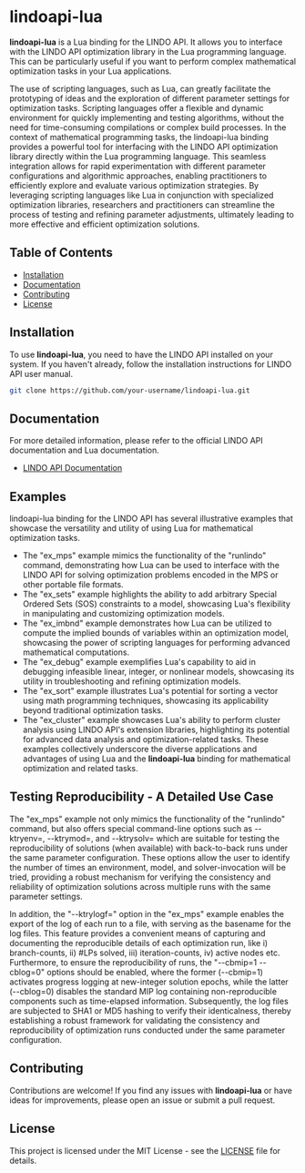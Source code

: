 # lindoapi-lua

**lindoapi-lua** is a Lua binding for the LINDO API. It allows you to interface with the LINDO API optimization library in the Lua programming language. This can be particularly useful if you want to perform complex mathematical optimization tasks in your Lua applications.

The use of scripting languages, such as Lua, can greatly facilitate the prototyping of ideas and the exploration of different parameter settings for optimization tasks. Scripting languages offer a flexible and dynamic environment for quickly implementing and testing algorithms, without the need for time-consuming compilations or complex build processes. In the context of mathematical programming tasks, the lindoapi-lua binding provides a powerful tool for interfacing with the LINDO API optimization library directly within the Lua programming language. This seamless integration allows for rapid experimentation with different parameter configurations and algorithmic approaches, enabling practitioners to efficiently explore and evaluate various optimization strategies. By leveraging scripting languages like Lua in conjunction with specialized optimization libraries, researchers and practitioners can streamline the process of testing and refining parameter adjustments, ultimately leading to more effective and efficient optimization solutions.

## Table of Contents

- [Installation](#installation)
- [Documentation](#documentation)
- [Contributing](#contributing)
- [License](#license)

## Installation

To use **lindoapi-lua**, you need to have the LINDO API installed on your system. If you haven't already, follow the installation instructions for LINDO API user manual.

   ```bash
   git clone https://github.com/your-username/lindoapi-lua.git
   ```     

## Documentation

For more detailed information, please refer to the official LINDO API documentation and Lua documentation.

- [LINDO API Documentation](https://www.lindo.com/doc/online_help/9_0/)


## Examples

lindoapi-lua binding for the LINDO API has several illustrative examples that showcase the versatility and utility of using Lua for mathematical optimization tasks. 

- The "ex_mps" example mimics the functionality of the "runlindo" command, demonstrating how Lua can be used to interface with the LINDO API for solving optimization problems encoded in the MPS or other portable file formats.
- The "ex_sets" example highlights the ability to add arbitrary Special Ordered Sets (SOS) constraints to a model, showcasing Lua's flexibility in manipulating and customizing optimization models.
- The "ex_imbnd" example demonstrates how Lua can be utilized to compute the implied bounds of variables within an optimization model, showcasing the power of scripting languages for performing advanced mathematical computations.
- The "ex_debug" example exemplifies Lua's capability to aid in debugging infeasible linear, integer, or nonlinear models, showcasing its utility in troubleshooting and refining optimization models.
- The "ex_sort" example illustrates Lua's potential for sorting a vector using math programming techniques, showcasing its applicability beyond traditional optimization tasks.
- The "ex_cluster" example showcases Lua's ability to perform cluster analysis using LINDO API's extension libraries, highlighting its potential for advanced data analysis and optimization-related tasks. These examples collectively underscore the diverse applications and advantages of using Lua and the **lindoapi-lua** binding for mathematical optimization and related tasks.

## Testing Reproducibility - A Detailed Use Case

The "ex_mps" example not only mimics the functionality of the "runlindo" command, but also offers special command-line options such as --ktryenv=<NUMBER>, --ktrymod=<NUMBER>, and --ktrysolv=<NUMBER> which are suitable for testing the reproducibility of solutions (when available) with back-to-back runs under the same parameter configuration. These options allow the user to identify the number of times an environment, model, and solver-invocation will be tried, providing a robust mechanism for verifying the consistency and reliability of optimization solutions across multiple runs with the same parameter settings. 

In addition, the "--ktrylogf=<keyword>" option in the "ex_mps" example enables the export of the log of each run to a file, with <keyword> serving as the basename for the log files. This feature provides a convenient means of capturing and documenting the reproducible details of each optimization run, like i) branch-counts, ii) #LPs solved, iii) iteration-counts, iv) active nodes etc. Furthermore, to ensure the reproducibility of runs, the "--cbmip=1 --cblog=0" options should be enabled, where the former (--cbmip=1) activates progress logging at new-integer solution epochs, while the latter (--cblog=0) disables the standard MIP log containing non-reproducible components such as time-elapsed information. Subsequently, the log files are subjected to SHA1 or MD5 hashing to verify their identicalness, thereby establishing a robust framework for validating the consistency and reproducibility of optimization runs conducted under the same parameter configuration.

## Contributing

Contributions are welcome! If you find any issues with **lindoapi-lua** or have ideas for improvements, please open an issue or submit a pull request.

## License

This project is licensed under the MIT License - see the [LICENSE](LICENSE) file for details.